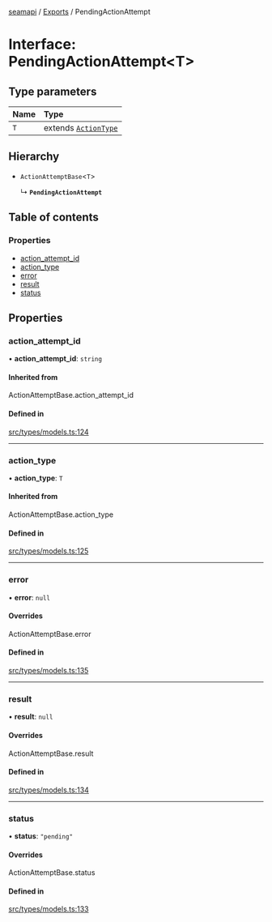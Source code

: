 [seamapi](../README.md) / [Exports](../modules.md) / PendingActionAttempt

# Interface: PendingActionAttempt<T\>

## Type parameters

| Name | Type |
| :------ | :------ |
| `T` | extends [`ActionType`](../modules.md#actiontype) |

## Hierarchy

- `ActionAttemptBase`<`T`\>

  ↳ **`PendingActionAttempt`**

## Table of contents

### Properties

- [action\_attempt\_id](PendingActionAttempt.md#action_attempt_id)
- [action\_type](PendingActionAttempt.md#action_type)
- [error](PendingActionAttempt.md#error)
- [result](PendingActionAttempt.md#result)
- [status](PendingActionAttempt.md#status)

## Properties

### action\_attempt\_id

• **action\_attempt\_id**: `string`

#### Inherited from

ActionAttemptBase.action\_attempt\_id

#### Defined in

[src/types/models.ts:124](https://github.com/seamapi/javascript/blob/main/src/types/models.ts#L124)

___

### action\_type

• **action\_type**: `T`

#### Inherited from

ActionAttemptBase.action\_type

#### Defined in

[src/types/models.ts:125](https://github.com/seamapi/javascript/blob/main/src/types/models.ts#L125)

___

### error

• **error**: ``null``

#### Overrides

ActionAttemptBase.error

#### Defined in

[src/types/models.ts:135](https://github.com/seamapi/javascript/blob/main/src/types/models.ts#L135)

___

### result

• **result**: ``null``

#### Overrides

ActionAttemptBase.result

#### Defined in

[src/types/models.ts:134](https://github.com/seamapi/javascript/blob/main/src/types/models.ts#L134)

___

### status

• **status**: ``"pending"``

#### Overrides

ActionAttemptBase.status

#### Defined in

[src/types/models.ts:133](https://github.com/seamapi/javascript/blob/main/src/types/models.ts#L133)

